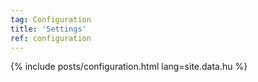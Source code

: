 ```yaml
---
tag: Configuration
title: 'Settings'
ref: configuration
---
```


{% include posts/configuration.html lang=site.data.hu %}
